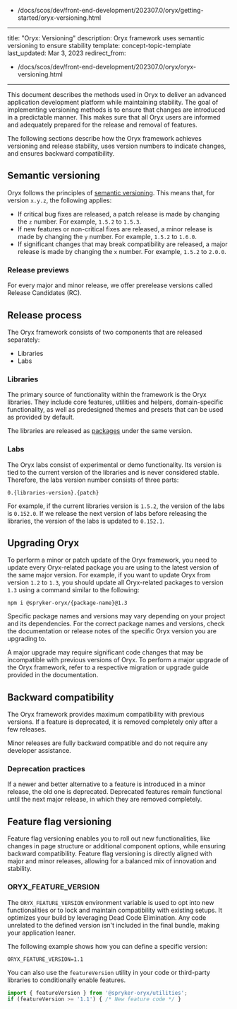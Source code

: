   - /docs/scos/dev/front-end-development/202307.0/oryx/getting-started/oryx-versioning.html
---
title: "Oryx: Versioning"
description: Oryx framework uses semantic versioning to ensure stability
template: concept-topic-template
last_updated: Mar 3, 2023
redirect_from:
  - /docs/scos/dev/front-end-development/202307.0/oryx/oryx-versioning.html
---

This document describes the methods used in Oryx to deliver an advanced application development platform while maintaining stability. The goal of implementing versioning methods is to ensure that changes are introduced in a predictable manner. This makes sure that all Oryx users are informed and adequately prepared for the release and removal of features.

The following sections describe how the Oryx framework achieves versioning and release stability, uses version numbers to indicate changes, and ensures backward compatibility.

## Semantic versioning

Oryx follows the principles of [semantic versioning](https://semver.org/). This means that, for version `x.y.z`, the following applies:
- If critical bug fixes are released, a patch release is made by changing the `z` number. For example, `1.5.2` to `1.5.3`.
- If new features or non-critical fixes are released, a minor release is made by changing the `y` number. For example, `1.5.2` to `1.6.0`.
- If significant changes that may break compatibility are released, a major release is made by changing the `x` number. For example, `1.5.2` to `2.0.0`.

### Release previews

For every major and minor release, we offer prerelease versions called Release Candidates (RC).

## Release process

The Oryx framework consists of two components that are released separately:
- Libraries
- Labs

### Libraries

The primary source of functionality within the framework is the Oryx libraries. They include core features, utilities and helpers, domain-specific functionality, as well as predesigned themes and presets that can be used as provided by default.

The libraries are released as [packages](https://www.npmjs.com/org/spryker-oryx) under the same version.

### Labs

The Oryx labs consist of experimental or demo functionality. Its version is tied to the current version of the libraries and is never considered stable. Therefore, the labs version number consists of three parts:

```
0.{libraries-version}.{patch}
```

For example, if the current libraries version is `1.5.2`, the version of the labs is `0.152.0`. If we release the next version of labs before releasing the libraries, the version of the labs is updated to `0.152.1`.

## Upgrading Oryx

To perform a minor or patch update of the Oryx framework, you need to update every Oryx-related package you are using to the latest version of the same major version. For example, if you want to update Oryx from version `1.2` to `1.3`, you should update all Oryx-related packages to version `1.3` using a command similar to the following:
```
npm i @spryker-oryx/{package-name}@1.3
```

Specific package names and versions may vary depending on your project and its dependencies. For the correct package names and versions, check the documentation or release notes of the specific Oryx version you are upgrading to.

A major upgrade may require significant code changes that may be incompatible with previous versions of Oryx. To perform a major upgrade of the Oryx framework, refer to a respective migration or upgrade guide provided in the documentation.

<!--

## Public API

Oryx consists of a range of packages, applications, and tools. To avoid inadvertent use of private APIs and get a clear understanding of what's included or excluded from the private API, see public API](//TODO: add link).-->

## Backward compatibility

The Oryx framework provides maximum compatibility with previous versions. If a feature is deprecated, it is removed completely only after a few releases.

Minor releases are fully backward compatible and do not require any developer assistance.

### Deprecation practices

If a newer and better alternative to a feature is introduced in a minor release, the old one is deprecated. Deprecated features remain functional until the next major release, in which they are removed completely.

## Feature flag versioning

Feature flag versioning enables you to roll out new functionalities, like changes in page structure or additional component options, while ensuring backward compatibility. Feature flag versioning is directly aligned with major and minor releases, allowing for a balanced mix of innovation and stability.

### ORYX_FEATURE_VERSION

The `ORYX_FEATURE_VERSION` environment variable is used to opt into new functionalities or to lock and maintain compatibility with existing setups. It optimizes your build by leveraging Dead Code Elimination. Any code unrelated to the defined version isn't included in the final bundle, making your application leaner.

The following example shows how you can define a specific version:

```
ORYX_FEATURE_VERSION=1.1
```

You can also use the `featureVersion` utility in your code or third-party libraries to conditionally enable features.

```typescript
import { featureVersion } from '@spryker-oryx/utilities';
if (featureVersion >= '1.1') { /* New feature code */ }
```
